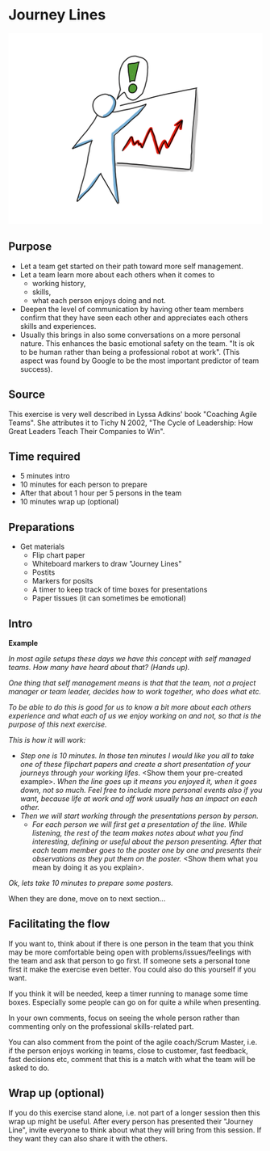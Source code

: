 # Journey Lines
<img src="images/journeylines.png" >

## Purpose
*   Let a team get started on their path toward more self management.
*   Let a team learn more about each others when it comes to
    * working history,
    * skills,
    * what each person enjoys doing and not.
*   Deepen the level of communication by having other team members confirm that they have seen each other and appreciates each others skills and experiences.
*   Usually this brings in also some conversations on a more personal nature. This enhances the basic emotional safety on the team. "It is ok to be human rather than being a professional robot at work". (This aspect was found by Google to be the most important predictor of team success).

## Source
This exercise is very well described in Lyssa Adkins' book "Coaching Agile Teams". She attributes it to Tichy N 2002, "The Cycle of Leadership: How Great Leaders Teach Their Companies to Win".

## Time required
*   5 minutes intro
*   10 minutes for each person to prepare
*   After that about 1 hour per 5 persons in the team
*   10 minutes wrap up (optional)

## Preparations
*   Get materials
      *   Flip chart paper
      *   Whiteboard markers to draw "Journey Lines"
      *   Postits
      *   Markers for posits
      *   A timer to keep track of time boxes for presentations
      *   Paper tissues (it can sometimes be emotional)

## Intro
**Example**

*In most agile setups these days we have this concept with self managed teams. How many have heard about that? (Hands up).*

*One thing that self management means is that that the team, not a project manager or team leader, decides how to work together, who does what etc.*

*To be able to do this is good for us to know a bit more about each others experience and what each of us we enjoy working on and not, so that is the purpose of this next exercise.*

*This is how it will work:*

*   *Step one is 10 minutes. In those ten minutes I would like you all to take one of these flipchart papers and create a short presentation of your journeys through your working lifes*. &lt;Show them your pre-created example&gt;. *When the line goes up it means you enjoyed it, when it goes down, not so much. Feel free to include more personal events also if you want, because life at work and off work usually has an impact on each other.*
*   *Then we will start working through the presentations person by person.*
     *   *For each person we will first get a presentation of the line. While listening, the rest of the team makes notes about what you find interesting, defining or useful about the person presenting.*
    *After that each team member goes to the poster one by one and presents their observations as they put them on the poster.* &lt;Show them what you mean by doing it as you explain&gt;.

*Ok, lets take 10 minutes to prepare some posters.*

When they are done, move on to next section...

## Facilitating the flow
If you want to, think about if there is one person in the team that you think may be more comfortable being open with problems/issues/feelings with the team and ask that person to go first. If someone sets a personal tone first it make the exercise even better. You could also do this yourself if you want. 

If you think it will be needed, keep a timer running to manage some time boxes. Especially some people can go on for quite a while when presenting.

In your own comments, focus on seeing the whole person rather than commenting only on the professional skills-related part.

You can also comment from the point of the agile coach/Scrum Master, i.e. if the person enjoys working in teams, close to customer, fast feedback, fast decisions etc, comment that this is a match with what the team will be asked to do.

## Wrap up (optional)
If you do this exercise stand alone, i.e. not part of a longer session then this wrap up might be useful.
After every person has presented their "Journey Line", invite everyone to think about what they will bring from this session. If they want they can also share it with the others.

